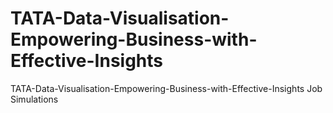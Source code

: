 # TATA-Data-Visualisation-Empowering-Business-with-Effective-Insights
TATA-Data-Visualisation-Empowering-Business-with-Effective-Insights Job Simulations
